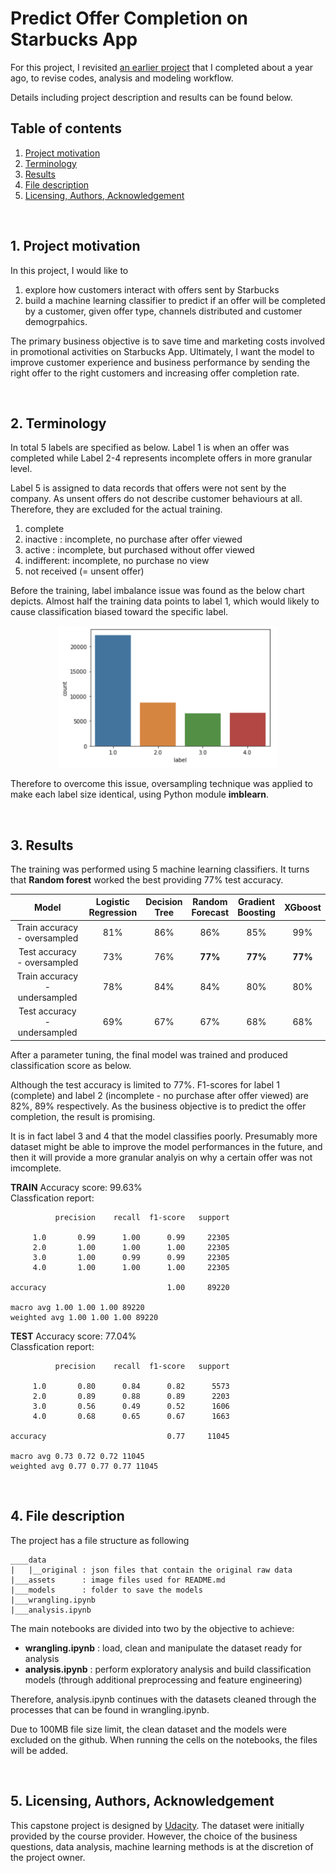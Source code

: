 # Predict Offer Completion on Starbucks App

For this project, I revisited [an earlier project](https://github.com/jasonsuk/ds-starbucks) that I completed about a year ago, to revise codes, analysis and modeling workflow.

Details including project description and results can be found below.

## Table of contents

1. [Project motivation](#motivation)
2. [Terminology](#terminology)
3. [Results](#results)
4. [File description](#files)
5. [Licensing, Authors, Acknowledgement](#others)

<br>

## 1. Project motivation

<a id="motivation"></a>

In this project, I would like to

1. explore how customers interact with offers sent by Starbucks
2. build a machine learning classifier to predict if an offer will be completed by a customer, given offer type, channels distributed and customer demogrpahics.

The primary business objective is to save time and marketing costs involved in promotional activities on Starbucks App. Ultimately, I want the model to improve customer experience and business performance by sending the right offer to the right customers and increasing offer completion rate.

<br>

## 2. Terminology

<a id="terminology"></a>

In total 5 labels are specified as below. Label 1 is when an offer was completed while Label 2-4 represents incomplete offers in more granular level.

Label 5 is assigned to data records that offers were not sent by the company. As unsent offers do not describe customer behaviours at all. Therefore,
they are excluded for the actual training.

1. complete
2. inactive : incomplete, no purchase after offer viewed
3. active : incomplete, but purchased without offer viewed
4. indifferent: incomplete, no purchase no view
5. not received (= unsent offer)

Before the training, label imbalance issue was found as the below chart depicts. Almost half the training data points to label 1, which would likely to cause classification biased toward the specific label.

<div align="center">
  <img src="./assets/label_imbalance.png" width="350" title="Label imbalance">  
</div>

Therefore to overcome this issue, oversampling technique was applied to make each label size identical, using Python module **imblearn**.

<br>

## 3. Results

The training was performed using 5 machine learning classifiers. It turns that **Random forest** worked the best providing 77% test accuracy.

<a id="results"></a>

|               Model               | Logistic <br>Regression | Decision <br>Tree | Random <br>Forecast | Gradient <br>Boosting | XGboost |
| :-------------------------------: | :---------------------: | :---------------: | :-----------------: | :-------------------: | :-----: |
| Train accuracy<br> - oversampled  |           81%           |        86%        |         86%         |          85%          |   99%   |
|  Test accuracy<br> - oversampled  |           73%           |        76%        |       **77%**       |        **77%**        | **77%** |
| Train accuracy<br> - undersampled |           78%           |        84%        |         84%         |          80%          |   80%   |
| Test accuracy<br> - undersampled  |           69%           |        67%        |         67%         |          68%          |   68%   |

After a parameter tuning, the final model was trained and produced classification score as below.

Although the test accuracy is limited to 77%. F1-scores for label 1 (complete) and label 2 (incomplete - no purchase after offer viewed) are 82%, 89% respectively. As the business objective is to predict the offer completion, the result is promising.

It is in fact label 3 and 4 that the model classifies poorly. Presumably more dataset might be able to improve the model performances in the future, and then it will provide a more granular analyis on why a certain offer was not imcomplete.

**TRAIN** Accuracy score: 99.63%
<br>Classfication report:

              precision    recall  f1-score   support

         1.0       0.99      1.00      0.99     22305
         2.0       1.00      1.00      1.00     22305
         3.0       1.00      0.99      0.99     22305
         4.0       1.00      1.00      1.00     22305

    accuracy                           1.00     89220

    macro avg 1.00 1.00 1.00 89220
    weighted avg 1.00 1.00 1.00 89220

**TEST** Accuracy score: 77.04% <br>
Classfication report:

              precision    recall  f1-score   support

         1.0       0.80      0.84      0.82      5573
         2.0       0.89      0.88      0.89      2203
         3.0       0.56      0.49      0.52      1606
         4.0       0.68      0.65      0.67      1663

    accuracy                           0.77     11045

    macro avg 0.73 0.72 0.72 11045
    weighted avg 0.77 0.77 0.77 11045

<br>

## 4. File description

<a id="files"></a>

The project has a file structure as following

    ____data
    |   |__original : json files that contain the original raw data
    |___assets      : image files used for README.md
    |___models      : folder to save the models
    |___wrangling.ipynb
    |___analysis.ipynb

The main notebooks are divided into two by the objective to achieve:

- **wrangling.ipynb** : load, clean and manipulate the dataset ready for analysis
- **analysis.ipynb** : perform exploratory analysis and build classification models (through additional preprocessing and feature engineering)

Therefore, analysis.ipynb continues with the datasets cleaned through the processes that can be found in wrangling.ipynb.

Due to 100MB file size limit, the clean dataset and the models were excluded on the github. When running the cells on the notebooks, the files will be added.

<br>

## 5. Licensing, Authors, Acknowledgement

<a id="others"></a>

This capstone project is designed by [Udacity](https://www.udacity.com/course/data-scientist-nanodegree--nd025). The dataset were initially provided by the course provider. However, the choice of the business questions, data analysis, machine learning methods is at the discretion of the project owner.
